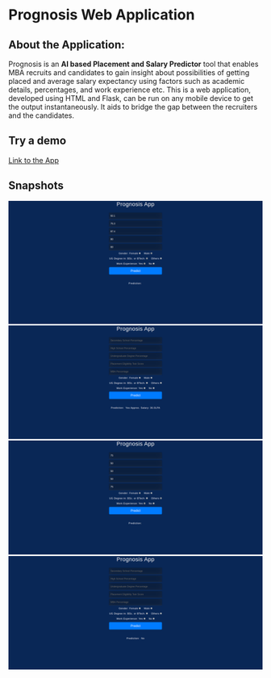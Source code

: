# Prognosis Web Application

## About the Application:
Prognosis is an **AI based Placement and Salary Predictor** tool that enables MBA recruits and candidates to gain insight about possibilities of getting placed and average salary expectancy using factors such as academic details, percentages, and work experience etc.
This is a web application, developed using HTML and Flask, can be run on any mobile device to get the output instantaneously. It aids to bridge the gap between the recruiters and the candidates.

## Try a demo
[Link to the App](https://prognosis-app.herokuapp.com/)

## Snapshots
![webapp1](https://github.com/Green-io/placement_webapp/blob/master/snapshot%20webapp/webapp_1.png)![webapp2](https://github.com/Green-io/placement_webapp/blob/master/snapshot%20webapp/webapp_2.png)
![webapp3](https://github.com/Green-io/placement_webapp/blob/master/snapshot%20webapp/webapp_3.png)![webapp4](https://github.com/Green-io/placement_webapp/blob/master/snapshot%20webapp/webapp_4.png)
